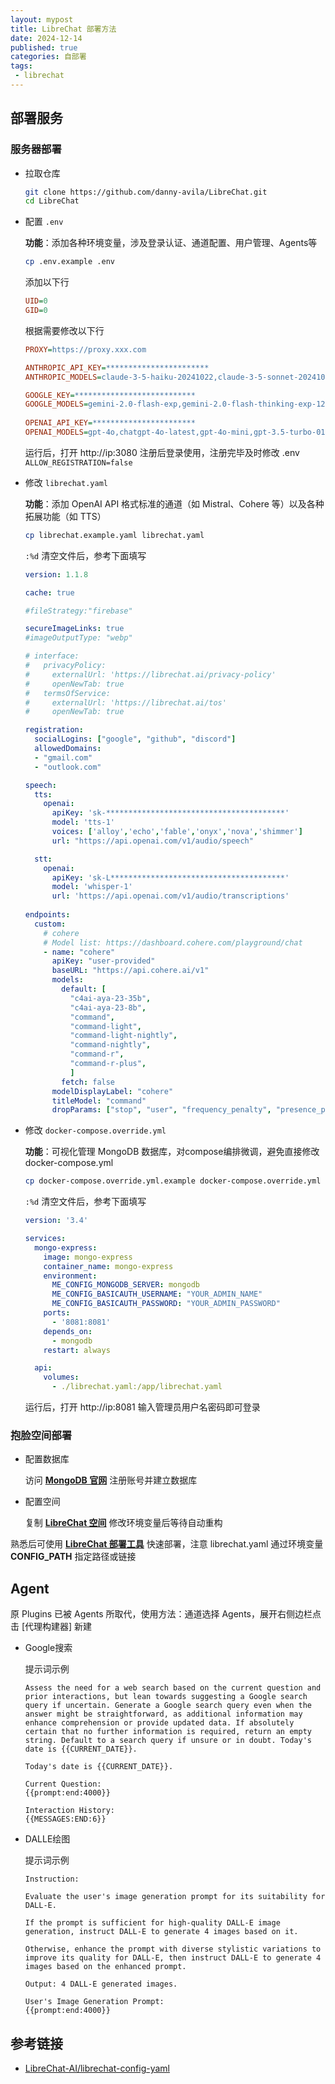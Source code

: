 ```yaml
---
layout: mypost
title: LibreChat 部署方法
date: 2024-12-14
published: true
categories: 自部署
tags: 
 - librechat
---
```


## 部署服务

### 服务器部署

-   拉取仓库
    
    ```bash
    git clone https://github.com/danny-avila/LibreChat.git
    cd LibreChat
    ```
    
-   配置 `.env`
    
    **功能**：添加各种环境变量，涉及登录认证、通道配置、用户管理、Agents等
    
    ```bash
    cp .env.example .env
    ```
    
    添加以下行
    
    ```ini
    UID=0
    GID=0
    ```
    
    根据需要修改以下行
    
    ```ini
    PROXY=https://proxy.xxx.com
    
    ANTHROPIC_API_KEY=***********************
    ANTHROPIC_MODELS=claude-3-5-haiku-20241022,claude-3-5-sonnet-20241022,claude-3-5-sonnet-latest,claude-3-5-sonnet-20240620,claude-3-opus-20240229,claude-3-sonnet-20240229,claude-3-haiku-20240307,claude-2.1,claude-2,claude-1.2,claude-1,claude-1-100k,claude-instant-1,claude-instant-1-100k
    
    GOOGLE_KEY=***************************
    GOOGLE_MODELS=gemini-2.0-flash-exp,gemini-2.0-flash-thinking-exp-1219,gemini-exp-1121,gemini-exp-1114,gemini-1.5-flash-latest,gemini-1.0-pro,gemini-1.0-pro-001,gemini-1.0-pro-latest,gemini-1.0-pro-vision-latest,gemini-1.5-pro-latest,gemini-pro,gemini-pro-vision
      
    OPENAI_API_KEY=***********************
    OPENAI_MODELS=gpt-4o,chatgpt-4o-latest,gpt-4o-mini,gpt-3.5-turbo-0125,gpt-3.5-turbo-0301,gpt-3.5-turbo,gpt-4,gpt-4-0613,gpt-4-vision-preview,gpt-3.5-turbo-0613,gpt-3.5-turbo-16k-0613,gpt-4-0125-preview,gpt-4-turbo-preview,gpt-4-1106-preview,gpt-3.5-turbo-1106,gpt-3.5-turbo-instruct,gpt-3.5-turbo-instruct-0914,gpt-3.5-turbo-16k
    ```
    运行后，打开 http://ip:3080 注册后登录使用，注册完毕及时修改 .env `ALLOW_REGISTRATION=false`
    
-   修改 `librechat.yaml`
    
    **功能**：添加 OpenAI API 格式标准的通道（如 Mistral、Cohere 等）以及各种拓展功能（如 TTS）
    
    ```bash
    cp librechat.example.yaml librechat.yaml
    ```
    
    `:%d` 清空文件后，参考下面填写
    
    ```yaml
    version: 1.1.8
    
    cache: true
    
    #fileStrategy:"firebase"
    
    secureImageLinks: true
    #imageOutputType: "webp"
    
    # interface:
    #   privacyPolicy:
    #     externalUrl: 'https://librechat.ai/privacy-policy'
    #     openNewTab: true
    #   termsOfService:
    #     externalUrl: 'https://librechat.ai/tos'
    #     openNewTab: true
    
    registration:
      socialLogins: ["google", "github", "discord"]
      allowedDomains:
      - "gmail.com"
      - "outlook.com"
    
    speech:
      tts:
        openai:
          apiKey: 'sk-****************************************'
          model: 'tts-1'
          voices: ['alloy','echo','fable','onyx','nova','shimmer']
          url: "https://api.openai.com/v1/audio/speech"
    
      stt:
        openai:
          apiKey: 'sk-L***************************************'
          model: 'whisper-1'
          url: 'https://api.openai.com/v1/audio/transcriptions'
        
    endpoints:
      custom:
        # cohere
        # Model list: https://dashboard.cohere.com/playground/chat
        - name: "cohere"
          apiKey: "user-provided"
          baseURL: "https://api.cohere.ai/v1"
          models:
            default: [
              "c4ai-aya-23-35b",
              "c4ai-aya-23-8b",
              "command",
              "command-light",
              "command-light-nightly",
              "command-nightly",
              "command-r",
              "command-r-plus",
              ]
            fetch: false
          modelDisplayLabel: "cohere"
          titleModel: "command"
          dropParams: ["stop", "user", "frequency_penalty", "presence_penalty", "temperature", "top_p"]
    ```
    
-   修改 `docker-compose.override.yml`
    
    **功能**：可视化管理 MongoDB 数据库，对compose编排微调，避免直接修改 docker-compose.yml
    
    ```bash
    cp docker-compose.override.yml.example docker-compose.override.yml
    ```
    
    `:%d` 清空文件后，参考下面填写
    
    ```yaml
    version: '3.4'
    
    services:
      mongo-express:
        image: mongo-express
        container_name: mongo-express
        environment:
          ME_CONFIG_MONGODB_SERVER: mongodb
          ME_CONFIG_BASICAUTH_USERNAME: "YOUR_ADMIN_NAME"
          ME_CONFIG_BASICAUTH_PASSWORD: "YOUR_ADMIN_PASSWORD"
        ports:
          - '8081:8081'
        depends_on:
          - mongodb
        restart: always
    
      api:
        volumes:
          - ./librechat.yaml:/app/librechat.yaml
    ```
    
    运行后，打开 http://ip:8081 输入管理员用户名密码即可登录
    

### 抱脸空间部署

-   配置数据库
    
    访问 [**MongoDB 官网**](https://account.mongodb.com/account/register) 注册账号并建立数据库
    
-   配置空间
    
    复制 [**LibreChat 空间**](https://huggingface.co/spaces/LibreChat/LibreChat?duplicate=true) 修改环境变量后等待自动重构
    

熟悉后可使用 [**LibreChat 部署工具**](https://fun.of.cloudns.be/) 快速部署，注意 librechat.yaml 通过环境变量 **CONFIG\_PATH** 指定路径或链接

## Agent

原 Plugins 已被 Agents 所取代，使用方法：通道选择 Agents，展开右侧边栏点击 \[代理构建器\] 新建

-   Google搜索
    
    提示词示例
    
    ```
    Assess the need for a web search based on the current question and prior interactions, but lean towards suggesting a Google search query if uncertain. Generate a Google search query even when the answer might be straightforward, as additional information may enhance comprehension or provide updated data. If absolutely certain that no further information is required, return an empty string. Default to a search query if unsure or in doubt. Today's date is {{CURRENT_DATE}}.
    
    Today's date is {{CURRENT_DATE}}.
    
    Current Question:
    {{prompt:end:4000}}
    
    Interaction History:
    {{MESSAGES:END:6}}
    ```
    
-   DALLE绘图
    
    提示词示例
    
    ```
    Instruction:
    
    Evaluate the user's image generation prompt for its suitability for DALL-E.
    
    If the prompt is sufficient for high-quality DALL-E image generation, instruct DALL-E to generate 4 images based on it.
    
    Otherwise, enhance the prompt with diverse stylistic variations to improve its quality for DALL-E, then instruct DALL-E to generate 4 images based on the enhanced prompt.
    
    Output: 4 DALL-E generated images.
    
    User's Image Generation Prompt:
    {{prompt:end:4000}}
    ```
    

## 参考链接

-   [LibreChat-AI/librechat-config-yaml](https://github.com/LibreChat-AI/librechat-config-yaml)